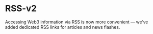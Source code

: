 # RSS-v2
Accessing Web3 information via RSS is now more convenient — we’ve added dedicated RSS links for articles and news flashes.
